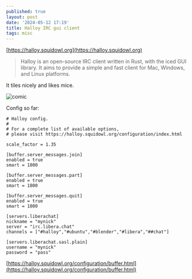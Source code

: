 ```yaml
---
published: true
layout: post
date: '2024-05-12 17:19'
title: Halloy IRC gui client
tags: misc 
---
```

[https://halloy.squidowl.org](https://halloy.squidowl.org)

> Halloy is an open-source IRC client written in Rust, with the iced GUI library. It aims to provide a simple and fast client for Mac, Windows, and Linux platforms.

It tiles nicely and likes mice.

![comic](https://imgs.xkcd.com/comics/team_chat_2x.png)

Config so far:

    # Halloy config.
    #
    # For a complete list of available options,
    # please visit https://halloy.squidowl.org/configuration/index.html
    
    scale_factor = 1.35
    
    [buffer.server_messages.join]
    enabled = true
    smart = 1800
    
    [buffer.server_messages.part]
    enabled = true 
    smart = 1800
    
    [buffer.server_messages.quit]
    enabled = true 
    smart = 1800
    
    [servers.liberachat]
    nickname = "mynick"
    server = "irc.libera.chat"
    channels = ["#halloy","#ubuntu","#blender","#libera","##chat"]
    
    [servers.liberachat.sasl.plain]
    username = "mynick"
    password = "pass"  

[https://halloy.squidowl.org/configuration/buffer.html](https://halloy.squidowl.org/configuration/buffer.html)

